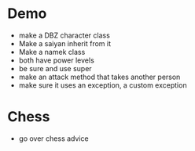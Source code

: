 # Demo
* make a DBZ character class
* Make a saiyan inherit from it
* Make a namek class
* both have power levels
* be sure and use super
* make an attack method that takes another person
* make sure it uses an exception, a custom exception

# Chess
* go over chess advice
